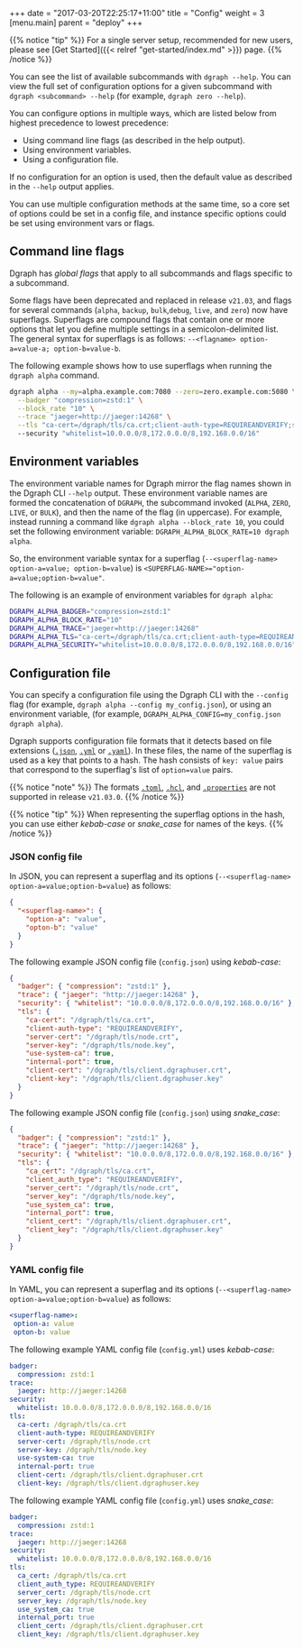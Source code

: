 +++
date = "2017-03-20T22:25:17+11:00"
title = "Config"
weight = 3
[menu.main]
    parent = "deploy"
+++

{{% notice "tip" %}}
For a single server setup, recommended for new users, please see [Get Started]({{< relref "get-started/index.md" >}}) page.
{{% /notice %}}

You can see the list of available subcommands with `dgraph --help`.  You can view the full set of configuration options for a given subcommand with `dgraph <subcommand> --help` (for example, `dgraph zero --help`).

You can configure options in multiple ways, which are listed below from highest precedence to lowest precedence:

- Using command line flags (as described in the help output).
- Using environment variables.
- Using a configuration file.

If no configuration for an option is used, then the default value as described
in the `--help` output applies.

You can use multiple configuration methods at the same time, so a core
set of options could be set in a config file, and instance specific options
could be set using environment vars or flags.

## Command line flags

Dgraph has *global flags* that apply to all subcommands and flags specific to a subcommand.

Some flags have been deprecated and replaced in release `v21.03`, and flags for several commands (`alpha`, `backup`, `bulk`,`debug`, `live`, and `zero`) now have superflags. Superflags are compound flags that contain
one or more options that let you define multiple settings in a semicolon-delimited
list. The general syntax for superflags is as follows: `--<flagname> option-a=value-a; option-b=value-b`.

The following example shows how to use superflags when running the `dgraph alpha` command.

```bash
dgraph alpha --my=alpha.example.com:7080 --zero=zero.example.com:5080 \
  --badger "compression=zstd:1" \
  --block_rate "10" \
  --trace "jaeger=http://jaeger:14268" \
  --tls "ca-cert=/dgraph/tls/ca.crt;client-auth-type=REQUIREANDVERIFY;server-cert=/dgraph/tls/node.crt;server-key=/dgraph/tls/node.key;use-system-ca=true;internal-port=true;client-cert=/dgraph/tls/client.dgraphuser.crt;client-key=/dgraph/tls/client.dgraphuser.key"
  --security "whitelist=10.0.0.0/8,172.0.0.0/8,192.168.0.0/16"
```

## Environment variables

The environment variable names for Dgraph mirror the flag names shown in the Dgraph CLI `--help` output. These environment variable names are formed the concatenation of `DGRAPH`, the subcommand invoked (`ALPHA`, `ZERO`, `LIVE`, or `BULK`), and then the name of the flag (in uppercase). For example, instead running a command like `dgraph alpha --block_rate 10`, you could set the following environment variable: `DGRAPH_ALPHA_BLOCK_RATE=10 dgraph alpha`.

So, the environment variable syntax for a superflag (`--<superflag-name> option-a=value; option-b=value`) is `<SUPERFLAG-NAME>="option-a=value;option-b=value"`.

The following is an example of environment variables for `dgraph alpha`:

```bash
DGRAPH_ALPHA_BADGER="compression=zstd:1"
DGRAPH_ALPHA_BLOCK_RATE="10"
DGRAPH_ALPHA_TRACE="jaeger=http://jaeger:14268"
DGRAPH_ALPHA_TLS="ca-cert=/dgraph/tls/ca.crt;client-auth-type=REQUIREANDVERIFY;server-cert=/dgraph/tls/node.crt;server-key=/dgraph/tls/node.key;use-system-ca=true;internal-port=true;client-cert=/dgraph/tls/client.dgraphuser.crt;client-key=/dgraph/tls/client.dgraphuser.key"
DGRAPH_ALPHA_SECURITY="whitelist=10.0.0.0/8,172.0.0.0/8,192.168.0.0/16"
```

## Configuration file

You can specify a configuration file using the Dgraph CLI with the `--config` flag (for example,
`dgraph alpha --config my_config.json`), or using an environment variable, (for example, `DGRAPH_ALPHA_CONFIG=my_config.json dgraph alpha`).

Dgraph supports configuration file formats that it detects based on file extensions ([`.json`](https://www.json.org/json-en.html), [`.yml`](https://yaml.org/) or [`.yaml`](https://yaml.org/)).  In these files, the name of the superflag is used as a key that points to a hash. The hash consists of `key: value` pairs that correspond to the superflag's list of `option=value` pairs.


{{% notice "note" %}}
The formats [`.toml`](https://toml.io/en/), [`.hcl`](https://github.com/hashicorp/hcl), and [`.properties`](https://en.wikipedia.org/wiki/.properties) are not supported in release `v21.03.0`.
{{% /notice %}}

{{% notice "tip" %}}
When representing the superflag options in the hash, you can use either *kebab-case* or *snake_case* for names of the keys.
{{% /notice %}}

### JSON config file

In JSON, you can represent a superflag and its options (`--<superflag-name>
option-a=value;option-b=value`) as follows:

```json
{
  "<superflag-name>": {
    "option-a": "value",
    "opton-b": "value"
  }
}
```

The following example JSON config file (`config.json`) using *kebab-case*:

```json
{
  "badger": { "compression": "zstd:1" },
  "trace": { "jaeger": "http://jaeger:14268" },
  "security": { "whitelist": "10.0.0.0/8,172.0.0.0/8,192.168.0.0/16" },
  "tls": {
    "ca-cert": "/dgraph/tls/ca.crt",
    "client-auth-type": "REQUIREANDVERIFY",
    "server-cert": "/dgraph/tls/node.crt",
    "server-key": "/dgraph/tls/node.key",
    "use-system-ca": true,
    "internal-port": true,
    "client-cert": "/dgraph/tls/client.dgraphuser.crt",
    "client-key": "/dgraph/tls/client.dgraphuser.key"
  }
}
```

The following example JSON config file (`config.json`) using *snake_case*:

```json
{
  "badger": { "compression": "zstd:1" },
  "trace": { "jaeger": "http://jaeger:14268" },
  "security": { "whitelist": "10.0.0.0/8,172.0.0.0/8,192.168.0.0/16" },
  "tls": {
    "ca_cert": "/dgraph/tls/ca.crt",
    "client_auth_type": "REQUIREANDVERIFY",
    "server_cert": "/dgraph/tls/node.crt",
    "server_key": "/dgraph/tls/node.key",
    "use_system_ca": true,
    "internal_port": true,
    "client_cert": "/dgraph/tls/client.dgraphuser.crt",
    "client_key": "/dgraph/tls/client.dgraphuser.key"
  }
}
```


### YAML config file

In YAML, you can represent a superflag and its options (`--<superflag-name>
option-a=value;option-b=value`) as follows:

```yaml
<superflag-name>:
 option-a: value
 opton-b: value
```

The following example YAML config file (`config.yml`) uses *kebab-case*:

```yaml
badger:
  compression: zstd:1
trace:
  jaeger: http://jaeger:14268
security:
  whitelist: 10.0.0.0/8,172.0.0.0/8,192.168.0.0/16
tls:
  ca-cert: /dgraph/tls/ca.crt
  client-auth-type: REQUIREANDVERIFY
  server-cert: /dgraph/tls/node.crt
  server-key: /dgraph/tls/node.key
  use-system-ca: true
  internal-port: true
  client-cert: /dgraph/tls/client.dgraphuser.crt
  client-key: /dgraph/tls/client.dgraphuser.key
```

The following example YAML config file (`config.yml`) uses *snake_case*:

```yaml
badger:
  compression: zstd:1
trace:
  jaeger: http://jaeger:14268
security:
  whitelist: 10.0.0.0/8,172.0.0.0/8,192.168.0.0/16
tls:
  ca_cert: /dgraph/tls/ca.crt
  client_auth_type: REQUIREANDVERIFY
  server_cert: /dgraph/tls/node.crt
  server_key: /dgraph/tls/node.key
  use_system_ca: true
  internal_port: true
  client_cert: /dgraph/tls/client.dgraphuser.crt
  client_key: /dgraph/tls/client.dgraphuser.key
```
